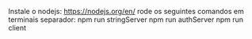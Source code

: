 Instale o nodejs: https://nodejs.org/en/
rode os seguintes comandos em terminais separador:
npm run stringServer
npm run authServer
npm run client